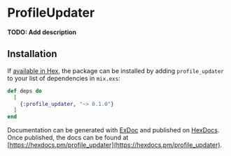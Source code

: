 # ProfileUpdater

**TODO: Add description**

## Installation

If [available in Hex](https://hex.pm/docs/publish), the package can be installed
by adding `profile_updater` to your list of dependencies in `mix.exs`:

```elixir
def deps do
  [
    {:profile_updater, "~> 0.1.0"}
  ]
end
```

Documentation can be generated with [ExDoc](https://github.com/elixir-lang/ex_doc)
and published on [HexDocs](https://hexdocs.pm). Once published, the docs can
be found at [https://hexdocs.pm/profile_updater](https://hexdocs.pm/profile_updater).

